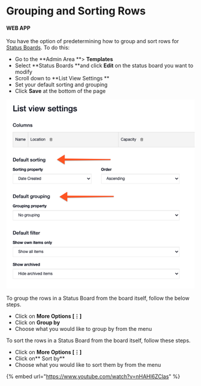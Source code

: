 # Grouping and Sorting Rows

#### WEB APP

You have the option of predetermining how to group and sort rows for [Status Boards](./). To do this:

* Go to the **Admin Area **> **Templates**
* Select **Status Boards **and click **Edit** on the status board you want to modify
* Scroll down to **List View Settings **
* Set your default sorting and grouping
* Click **Save** at the bottom of the page

![](<../../.gitbook/assets/2021-09-16 at 14.10 (2).png>)

To group the rows in a Status Board from the board itself, follow the below steps.

* Click on **More Options \[⋮]**
* Click on **Group by**
* Choose what you would like to group by from the menu

To sort the rows in a Status Board from the board itself, follow these steps.

* Click on **More Options \[⋮]**
* Click on** Sort by**
* Choose what you would like to sort them by from the menu

{% embed url="https://www.youtube.com/watch?v=nHAHl6ZClas" %}



